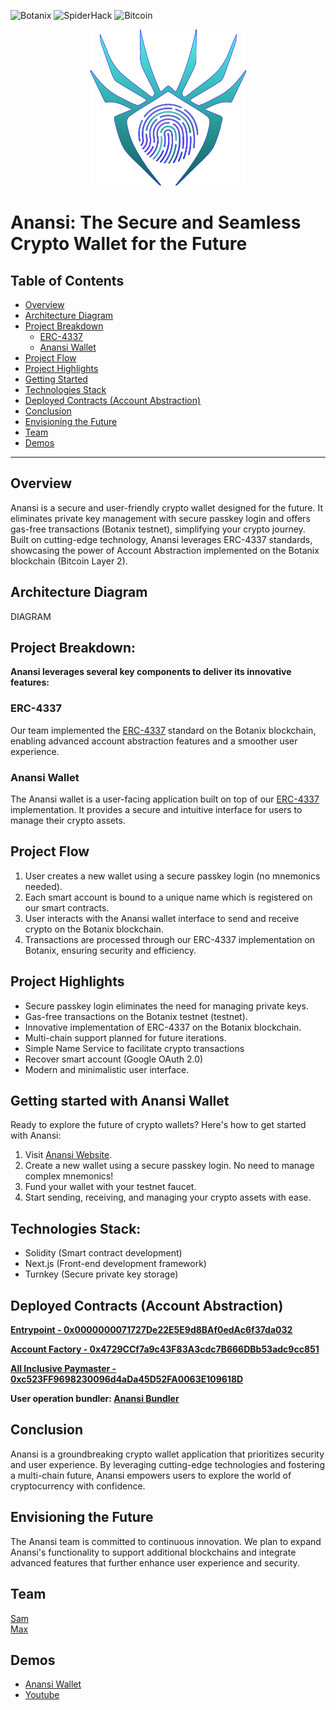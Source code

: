 ![Botanix](https://img.shields.io/badge/Botanix-black)
![SpiderHack](https://img.shields.io/badge/SpiderHack-yellow)
![Bitcoin](https://img.shields.io/badge/Bitcoin-orange)

<p align="center"><img src="https://github.com/AnansiCo/.github/blob/main/profile/logo.png?raw=true" width="250" height="250"></p>


# Anansi: The Secure and Seamless Crypto Wallet for the Future


## Table of Contents
- [Overview](#Overview)
- [Architecture Diagram](#Architecture-Diagram)
- [Project Breakdown](#Project-Breakdown)
  - [ERC-4337](#ERC-4337)
  - [Anansi Wallet](#Anansi-Wallet)
- [Project Flow](#Project-Flow)
- [Project Highlights](#Project-Highlights)
- [Getting Started](#Getting-started-with-Anansi-Wallet)
- [Technologies Stack](#Technologies-Stack)
- [Deployed Contracts (Account Abstraction)](#Deployed-Contracts-Account-Abstraction)
- [Conclusion](#Conclusion)
- [Envisioning the Future](#Envisioning-the-Future)
- [Team](#Team)
- [Demos](#Demos)
***

## Overview

Anansi is a secure and user-friendly crypto wallet designed for the future. It eliminates private key management with secure passkey login and offers gas-free transactions (Botanix testnet), simplifying your crypto journey. Built on cutting-edge technology, Anansi leverages ERC-4337 standards, showcasing the power of Account Abstraction implemented on the Botanix blockchain (Bitcoin Layer 2).

## Architecture Diagram

DIAGRAM

## Project Breakdown:

**Anansi leverages several key components to deliver its innovative features:**

  ### ERC-4337

Our team implemented the [ERC-4337](https://eips.ethereum.org/EIPS/eip-4337) standard on the Botanix blockchain, enabling advanced account abstraction features and a smoother user experience.

### Anansi Wallet

The Anansi wallet is a user-facing application built on top of our [ERC-4337](https://eips.ethereum.org/EIPS/eip-4337) implementation. It provides a secure and intuitive interface for users to manage their crypto assets.

## Project Flow

1. User creates a new wallet using a secure passkey login (no mnemonics needed).
2. Each smart account is bound to a unique name which is registered on our smart contracts.
3. User interacts with the Anansi wallet interface to send and receive crypto on the Botanix blockchain.
4. Transactions are processed through our ERC-4337 implementation on Botanix, ensuring security and efficiency.

## Project Highlights

* Secure passkey login eliminates the need for managing private keys.
* Gas-free transactions on the Botanix testnet (testnet).
* Innovative implementation of ERC-4337 on the Botanix blockchain.
* Multi-chain support planned for future iterations.
* Simple Name Service to facilitate crypto transactions
* Recover smart account (Google OAuth 2.0)
* Modern and minimalistic user interface.

## Getting started with Anansi Wallet
Ready to explore the future of crypto wallets? Here's how to get started with Anansi:

1. Visit [Anansi Website](https://aanansi.xyz/).
2. Create a new wallet using a secure passkey login. No need to manage complex mnemonics!
3. Fund your wallet with your testnet faucet.
4. Start sending, receiving, and managing your crypto assets with ease.

## Technologies Stack:

* Solidity (Smart contract development)
* Next.js (Front-end development framework)
* Turnkey (Secure private key storage)

## Deployed Contracts (Account Abstraction)

**[Entrypoint - 0x0000000071727De22E5E9d8BAf0edAc6f37da032](https://blockscout.botanixlabs.dev/address/0x0000000071727De22E5E9d8BAf0edAc6f37da032)**   

**[Account Factory - 0x4729CCf7a9c43F83A3cdc7B666DBb53adc9cc851](https://blockscout.botanixlabs.dev/address/0x4729CCf7a9c43F83A3cdc7B666DBb53adc9cc851)**   

**[All Inclusive Paymaster - 0xc523FF9698230096d4aDa45D52FA0063E109618D](https://blockscout.botanixlabs.dev/address/0xc523FF9698230096d4aDa45D52FA0063E109618D)**   

**User operation bundler: [Anansi Bundler](https://bundler.aanansi.xyz/)**   

## Conclusion

Anansi is a groundbreaking crypto wallet application that prioritizes security and user experience. By leveraging cutting-edge technologies and fostering a multi-chain future, Anansi empowers users to explore the world of cryptocurrency with confidence.


## Envisioning the Future

The Anansi team is committed to continuous innovation. We plan to expand Anansi's functionality to support additional blockchains and integrate advanced features that further enhance user experience and security.


## Team
[Sam](https://github.com/meisamtaher)   
[Max](https://github.com/0xmaxyz)   

## Demos
- [Anansi Wallet](https://aanansi.xyz/)   
- [Youtube](https://youtu.be/xxxxxxxxxxx)   
